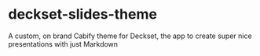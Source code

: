 # deckset-slides-theme
A custom, on brand Cabify theme for Deckset, the app to create super nice presentations with just Markdown
